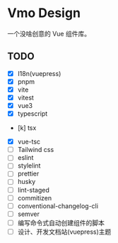 # Vmo Design

一个没啥创意的 Vue 组件库。

## TODO

- [x] I18n(vuepress)
- [x] pnpm
- [x] vite
- [x] vitest
- [x] vue3
- [x] typescript
- [k] tsx
- [x] vue-tsc
- [ ] Tailwind css
- [ ] eslint
- [ ] stylelint
- [ ] prettier
- [ ] husky
- [ ] lint-staged
- [ ] commitizen
- [ ] conventional-changelog-cli
- [ ] semver
- [ ] 编写命令式自动创建组件的脚本
- [ ] 设计、开发文档站(vuepress)主题
